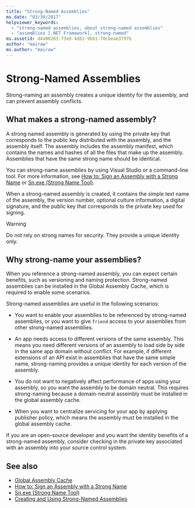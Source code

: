 ```yaml
---
title: "Strong-Named Assemblies"
ms.date: "03/30/2017"
helpviewer_keywords: 
  - "strong-named assemblies, about strong-named assemblies"
  - "assemblies [.NET Framework], strong-named"
ms.assetid: d4a80263-f3e0-4d81-9b61-f0cbeae3797b
author: "mairaw"
ms.author: "mairaw"
---
```

# Strong-Named Assemblies
Strong-naming an assembly creates a unique identity for the assembly, and can prevent assembly conflicts.  
  
## What makes a strong-named assembly?  
 A strong named assembly is generated by using the private key that corresponds to the public key distributed with the assembly, and the assembly itself. The assembly includes the assembly manifest, which contains the names and hashes of all the files that make up the assembly. Assemblies that have the same strong name should be identical.  
  
 You can strong-name assemblies by using Visual Studio or a command-line tool. For more information, see [How to: Sign an Assembly with a Strong Name](how-to-sign-an-assembly-with-a-strong-name.md) or [Sn.exe (Strong Name Tool)](../../framework/tools/sn-exe-strong-name-tool.md).  
  
 When a strong-named assembly is created, it contains the simple text name of the assembly, the version number, optional culture information, a digital signature, and the public key that corresponds to the private key used for signing.  
  
> [!WARNING]
>  Do not rely on strong names for security. They provide a unique identity only.  
  
## Why strong-name your assemblies?  
 When you reference a strong-named assembly, you can expect certain benefits, such as versioning and naming protection. Strong-named assemblies can be installed in the Global Assembly Cache, which is required to enable some scenarios.  
  
 Strong-named assemblies are useful in the following scenarios:  
  
- You want to enable your assemblies to be referenced by strong-named assemblies, or you want to give `friend` access to your assemblies from other strong-named assemblies.  
  
- An app needs access to different versions of the same assembly. This means  you need different versions of an assembly to load side by side in the same app domain without conflict. For example, if different extensions of an API exist in assemblies that have the same simple name, strong-naming provides a unique identity for each version of the assembly.  
  
- You do not want to negatively affect performance of apps using your assembly, so you want the assembly to be domain neutral. This requires strong-naming because a domain-neutral assembly must be installed in the global assembly cache.  
  
- When you want to centralize servicing for your app by applying publisher policy, which means the assembly must be installed in the  global assembly cache.  
  
 If you are an open-source developer and you want the identity benefits of a strong-named assembly, consider checking in the private key associated with an assembly into your source control system.  
  
## See also

- [Global Assembly Cache](../../framework/app-domains/gac.md)
- [How to: Sign an Assembly with a Strong Name](how-to-sign-an-assembly-with-a-strong-name.md)
- [Sn.exe (Strong Name Tool)](../../framework/tools/sn-exe-strong-name-tool.md)
- [Creating and Using Strong-Named Assemblies](strong-named-assemblies.md)
